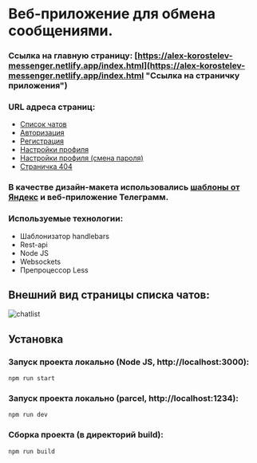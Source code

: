 # Веб-приложение для обмена сообщениями.
### Ссылка на главную страницу: [https://alex-korostelev-messenger.netlify.app/index.html](https://alex-korostelev-messenger.netlify.app/index.html "Ссылка на страничку приложения")
### URL адреса страниц:
* [Список чатов](https://alex-korostelev-messenger.netlify.app/pages/conversations/conversations.html "Ссылка на страничку списка чатов")
* [Авторизация](https://alex-korostelev-messenger.netlify.app/pages/authorization/authorisation.html "Ссылка на страничку авторизации")
* [Регистрация](https://alex-korostelev-messenger.netlify.app/pages/registration/registration.html "Ссылка на страничку регистрации")
* [Настройки профиля](https://alex-korostelev-messenger.netlify.app/pages/settings/profile/profile.html "Ссылка на страничку настроек профиля")
* [Настройки профиля (смена пароля)](https://alex-korostelev-messenger.netlify.app/pages/settings/password/password.html "Ссылка на страничку смена пароля")
* [Страничка 404](https://alex-korostelev-messenger.netlify.app/pages/errors/error404.html "Ссылка на страничку 404")
### В качестве дизайн-макета использовались [шаблоны от Яндекс](https://www.figma.com/file/24EUnEHGEDNLdOcxg7ULwV/Chat?node-id=0%3A1 "Ссылка на макеты Figma") и веб-приложение Телеграмм.
### Используемые технологии:
* Шаблонизатор handlebars
* Rest-api
* Node JS
* Websockets
* Препроцессор Less

## Внешний вид страницы списка чатов:
![chatlist](https://user-images.githubusercontent.com/53473616/153272723-350568e7-921d-4632-935a-0c79ee405d51.png)

## Установка

### Запуск проекта локально (Node JS, http://localhost:3000):
```
npm run start
```
### Запуск проекта локально (parcel, http://localhost:1234):
```
npm run dev
```
### Сборка проекта (в директорий build):
```
npm run build
```
